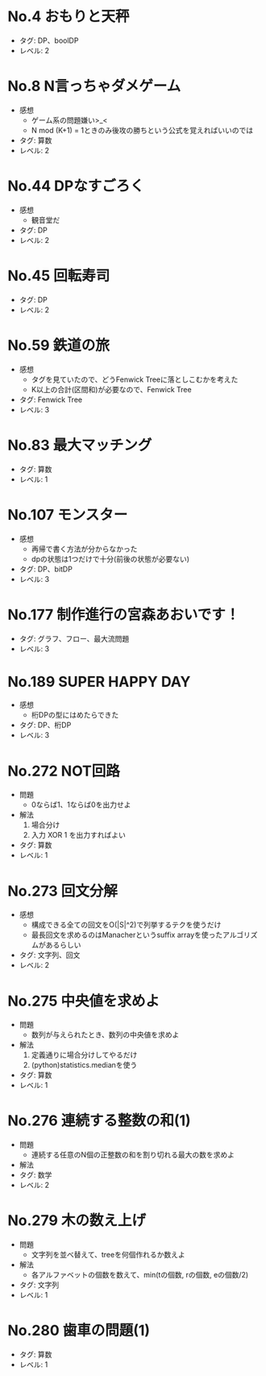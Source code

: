 # No.4 おもりと天秤

- タグ: DP、boolDP
- レベル: 2

# No.8 N言っちゃダメゲーム

- 感想
    - ゲーム系の問題嫌い>\_<
    - N mod (K+1) = 1ときのみ後攻の勝ちという公式を覚えればいいのでは
- タグ: 算数
- レベル: 2

# No.44 DPなすごろく

- 感想
    - 観音堂だ
- タグ: DP
- レベル: 2

# No.45 回転寿司

- タグ: DP
- レベル: 2


# No.59 鉄道の旅

- 感想
    - タグを見ていたので、どうFenwick Treeに落としこむかを考えた
    - K以上の合計(区間和)が必要なので、Fenwick Tree
- タグ: Fenwick Tree
- レベル: 3

# No.83 最大マッチング

- タグ: 算数
- レベル: 1

# No.107 モンスター

- 感想
    - 再帰で書く方法が分からなかった
    - dpの状態は1つだけで十分(前後の状態が必要ない)
- タグ: DP、bitDP
- レベル: 3

# No.177 制作進行の宮森あおいです！

- タグ: グラフ、フロー、最大流問題
- レベル: 3

# No.189 SUPER HAPPY DAY

- 感想
    - 桁DPの型にはめたらできた
- タグ: DP、桁DP
- レベル: 3

# No.272 NOT回路

- 問題
    - 0ならば1、1ならば0を出力せよ
- 解法
    1. 場合分け
    2. 入力 XOR 1 を出力すればよい
- タグ: 算数
- レベル: 1

# No.273 回文分解

- 感想
    - 構成できる全ての回文をO(|S|^2)で列挙するテクを使うだけ
    - 最長回文を求めるのはManacherというsuffix arrayを使ったアルゴリズムがあるらしい
- タグ: 文字列、回文
- レベル: 2

# No.275 中央値を求めよ

- 問題
    - 数列が与えられたとき、数列の中央値を求めよ
- 解法
    1. 定義通りに場合分けしてやるだけ
    2. (python)statistics.medianを使う
- タグ: 算数
- レベル: 1

# No.276 連続する整数の和(1)

- 問題
    - 連続する任意のN個の正整数の和を割り切れる最大の数を求めよ
- 解法
- タグ: 数学
- レベル: 2

# No.279 木の数え上げ

- 問題
    - 文字列を並べ替えて、treeを何個作れるか数えよ
- 解法
    - 各アルファベットの個数を数えて、min(tの個数, rの個数, eの個数/2)
- タグ: 文字列
- レベル: 1

# No.280 歯車の問題(1)

- タグ: 算数
- レベル: 1
